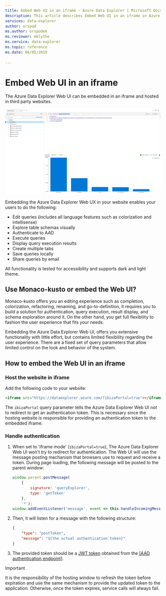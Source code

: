 ```yaml
---
title: Embed Web UI in an iframe - Azure Data Explorer | Microsoft Docs
description: This article describes Embed Web UI in an iframe in Azure Data Explorer.
services: data-explorer
author: orspod
ms.author: orspodek
ms.reviewer: mblythe
ms.service: data-explorer
ms.topic: reference
ms.date: 06/05/2019

---
```

# Embed Web UI in an iframe

The Azure Data Explorer Web UI can be embedded in an iframe and hosted in third party websites.

![alt text](../images/web-ux.jpg "Azure Data Explorer web UX")

Embedding the Azure Data Explorer Web UX in your website enables your users to do the following:

- Edit queries (includes all language features such as colorization and intellisense)
- Explore table schemas visually
- Authenticate to AAD
- Execute queries
- Display query execution results
- Create multiple tabs
- Save queries locally
- Share queries by email

All functionality is tested for accessibility and supports dark and light theme.

## Use Monaco-kusto or embed the Web UI?

Monaco-kusto offers you an editing experience such as completion, colorization, refactoring, renaming, and go-to-definition, it requires you to build a solution for authentication, query execution, result display, and schema exploration around it. On the other hand, you get full flexibility to fashion the user experience that fits your needs.

Embedding the Azure Data Explorer Web UI, offers you extensive functionality with little effort, but contains limited flexibility regarding the user experience. There are a fixed set of query parameters that allow limited control on the look and behavior of the system.

## How to embed the Web UI in an iframe

### Host the website in iframe

Add the following code to your website:

```html
<iframe src="https://dataexplorer.azure.com/?ibizaPortal=true"></iframe>
```

The `ibizaPortal` query parameter tells the Azure Data Explorer Web UI *not* to redirect to get an authentication token. This is necessary since the hosting website is responsible for providing an authentication token to the embedded iframe.

### Handle authentication

1. When set to 'iframe mode' (`ibizaPortal=true`), The Azure Data Explorer Web UI won't try to redirect for authentication. The Web UI will use the message posting mechanism that browsers use to request and receive a token. During page loading, the following message will be posted to the parent window:

    ```javascript
    window.parent.postMessage(
        {
            signature: 'queryExplorer',
            type: 'getToken'
        }, 
        '*');
    window.addEventListener('message', event => this.handleIncomingMessage(event), false);
    ```

1. Then, it will listen for a message with the following structure:

    ```json
    {
        "type": "postToken",
        "message": "${the actual authentication token}"
    }
    ```

1. The provided token should be a [JWT token](https://tools.ietf.org/html/rfc7519) obtained from the [[AAD authentication endpoint]](../../management/access-control/how-to-authenticate-with-aad.md#web-client-javascript-authentication-and-authorization).

> [!IMPORTANT] 
> It is the responsibility of the hosting window to refresh the token before expiration and use the same mechanism to provide the updated token to the application. Otherwise, once the token expires, service calls will always fail.